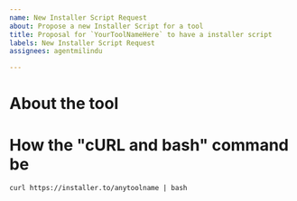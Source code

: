 ```yaml
---
name: New Installer Script Request
about: Propose a new Installer Script for a tool
title: Proposal for `YourToolNameHere` to have a installer script
labels: New Installer Script Request
assignees: agentmilindu

---
```


# About the tool
<!--- The better you describe it, the more the community would love to see an installer script for it in this repo -->

# How the "cURL and bash" command be
<!--- eg: `curl https://installer.to/dunner | bash`  -->
`curl https://installer.to/anytoolname | bash`
